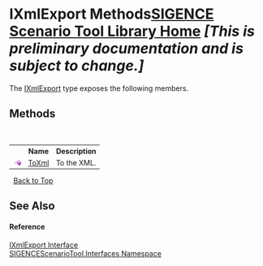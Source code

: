 # IXmlExport Methods<a href="https://github.com/ObiWanLansi/SIGENCE-Scenario-Tool">SIGENCE Scenario Tool Library Home</a> _**\[This is preliminary documentation and is subject to change.\]**_

The <a href="b7acc11a-a449-0b89-3765-0abcbbb04101.md">IXmlExport</a> type exposes the following members.


## Methods
&nbsp;<table><tr><th></th><th>Name</th><th>Description</th></tr><tr><td>![Public method](media/pubmethod.gif "Public method")</td><td><a href="b7490c67-f31f-2509-b752-8bcf0f36d3f6.md">ToXml</a></td><td>
To the XML.</td></tr></table>&nbsp;
<a href="#ixmlexport-methods">Back to Top</a>

## See Also


#### Reference
<a href="b7acc11a-a449-0b89-3765-0abcbbb04101.md">IXmlExport Interface</a><br /><a href="c0561bcd-48f8-36fa-ec28-a6bc01523595.md">SIGENCEScenarioTool.Interfaces Namespace</a><br />